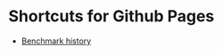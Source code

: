 # Shortcuts for Github Pages

- [Benchmark history](https://tvna.github.io/command-ghostwriter/dev/bench/)

